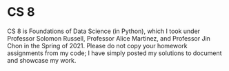 # CS 8
CS 8 is Foundations of Data Science (in Python), which I took under Professor Solomon Russell, Professor Alice Martinez, and Professor Jin Chon in the Spring of 2021. Please do not copy your homework assignments from my code; I have simply posted my solutions to document and showcase my work.

